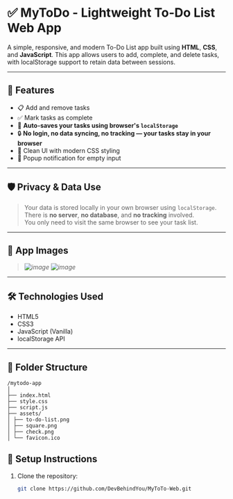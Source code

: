 # ✅ MyToDo - Lightweight To-Do List Web App

A simple, responsive, and modern To-Do List app built using **HTML**, **CSS**, and **JavaScript**. This app allows users to add, complete, and delete tasks, with localStorage support to retain data between sessions.

---

## 🚀 Features

- 📋 Add and remove tasks
- ✅ Mark tasks as complete
- 💾 **Auto-saves your tasks using browser's `localStorage`**
- 🔒 **No login, no data syncing, no tracking — your tasks stay in your browser**
- 🎨 Clean UI with modern CSS styling
- 🔔 Popup notification for empty input

---

## 🛡️ Privacy & Data Use

> Your data is stored locally in your own browser using `localStorage`.  
> There is **no server**, **no database**, and **no tracking** involved.  
> You only need to visit the same browser to see your task list.

---

## 📸 App Images

> _![image](https://github.com/user-attachments/assets/d070a1f3-50a1-4dc0-a9b3-077c946ebda6) ![image](https://github.com/user-attachments/assets/ad45ac87-becf-4f79-a9be-0eff44240627)_


---

## 🛠️ Technologies Used

- HTML5
- CSS3
- JavaScript (Vanilla)
- localStorage API

---

## 📂 Folder Structure

```text
/mytodo-app
│
├── index.html
├── style.css
├── script.js
├── assets/
│ ├── to-do-list.png
│ ├── square.png
│ ├── check.png
│ └── favicon.ico
```

## 🔧 Setup Instructions

1. Clone the repository:
   ```bash
   git clone https://github.com/DevBehindYou/MyToTo-Web.git

